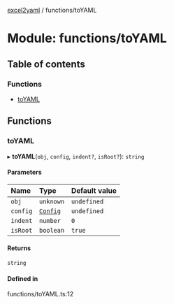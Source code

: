 [excel2yaml](../README.md) / functions/toYAML

# Module: functions/toYAML

## Table of contents

### Functions

- [toYAML](functions_toYAML.md#toyaml)

## Functions

### toYAML

▸ **toYAML**(`obj`, `config`, `indent?`, `isRoot?`): `string`

#### Parameters

| Name | Type | Default value |
| :------ | :------ | :------ |
| `obj` | `unknown` | `undefined` |
| `config` | [`Config`](../interfaces/interfaces_Config.Config.md) | `undefined` |
| `indent` | `number` | `0` |
| `isRoot` | `boolean` | `true` |

#### Returns

`string`

#### Defined in

functions/toYAML.ts:12

